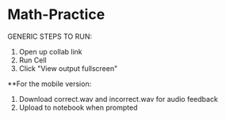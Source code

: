# Math-Practice
GENERIC STEPS TO RUN:
1. Open up collab link
2. Run Cell
3. Click "View output fullscreen"

**For the mobile version:
1. Download correct.wav and incorrect.wav for audio feedback
2. Upload to notebook when prompted
